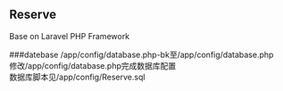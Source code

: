 ## Reserve
Base on Laravel PHP Framework

###datebase
/app/config/database.php-bk至/app/config/database.php  
修改/app/config/database.php完成数据库配置  
数据库脚本见/app/config/Reserve.sql  
